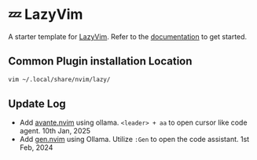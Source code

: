 # 💤 LazyVim

A starter template for [LazyVim](https://github.com/LazyVim/LazyVim).
Refer to the [documentation](https://lazyvim.github.io/installation) to get started.

## Common Plugin installation Location

```bash
vim ~/.local/share/nvim/lazy/
```

## Update Log

- Add [avante.nvim](https://github.com/yetone/avante.nvim) using ollama. `<leader> + aa` to open cursor like code agent. 10th Jan, 2025
- Add [gen.nvim](https://github.com/David-Kunz/gen.nvim) using Ollama. Utilize `:Gen` to open the code assistant. 1st Feb, 2024
